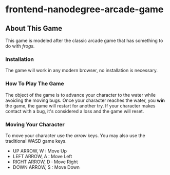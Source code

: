 # frontend-nanodegree-arcade-game

## About This Game
This game is modeled after the classic arcade game that has something to do with *frogs.*

### Installation
The game will work in any modern browser, no installation is necessary.

### How To Play The Game
The object of the game is to advance your character to the water while avoiding the moving bugs.
Once your character reaches the water, you  **win** the game, the game will restart for another try.
If your character makes contact with a bug, it's considered a loss and the game will reset.

### Moving Your Character
To move your character use the *arrow* keys. You may also use the traditional WASD game keys.

* UP ARROW,    W : Move Up
* LEFT ARROW,  A : Move Left
* RIGHT ARROW, D : Move Right
* DOWN ARROW,  S : Move Down
